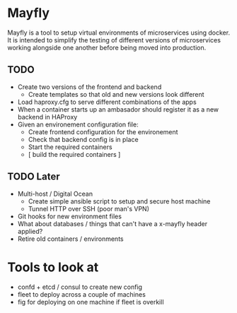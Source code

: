 # Mayfly

Mayfly is a tool to setup virtual environments of microservices using docker.
It is intended to simplify the testing of different versions of microservices
working alongside one another before being moved into production.

## TODO

- Create two versions of the frontend and backend 
  - Create templates so that old and new versions look different
- Load haproxy.cfg to serve different combinations of the apps
- When a container starts up an ambasador should register it as a new backend
  in HAProxy
- Given an environement configuration file:
  - Create frontend configuration for the environement
  - Check that backend config is in place
  - Start the required containers
  - [ build the required containers ]

## TODO Later

- Multi-host / Digital Ocean
  - Create simple ansible script to setup and secure host machine
  - Tunnel HTTP over SSH (poor man's VPN)
- Git hooks for new environment files
- What about databases / things that can't have a x-mayfly header applied?
- Retire old containers / environments

# Tools to look at
- confd + etcd / consul to create new config
- fleet to deploy across a couple of machines
- fig for deploying on one machine if fleet is overkill

